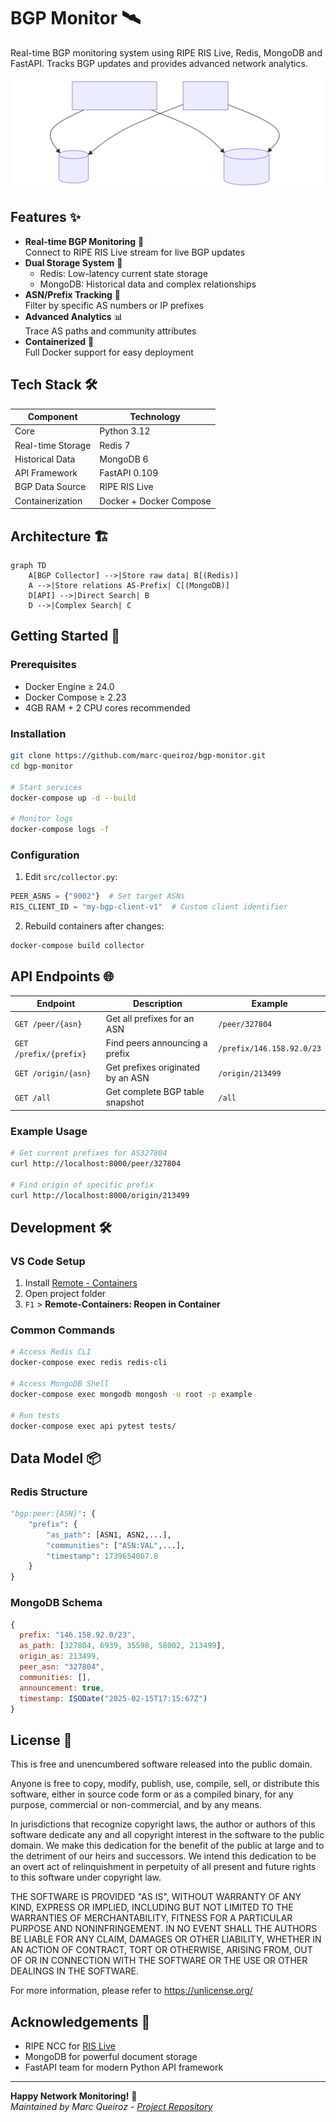 # BGP Monitor 🛰️

Real-time BGP monitoring system using RIPE RIS Live, Redis, MongoDB and FastAPI. Tracks BGP updates and provides advanced network analytics.

![Architecture Diagram](./mermaid-diagram-2025-02-15-175824.svg)

## Features ✨

- **Real-time BGP Monitoring** 🔄  
  Connect to RIPE RIS Live stream for live BGP updates
- **Dual Storage System** 💾  
  - Redis: Low-latency current state storage  
  - MongoDB: Historical data and complex relationships
- **ASN/Prefix Tracking** 🎯  
  Filter by specific AS numbers or IP prefixes
- **Advanced Analytics** 📊  
  Trace AS paths and community attributes
- **Containerized** 🐳  
  Full Docker support for easy deployment

## Tech Stack 🛠️

| Component         | Technology                          |
|-------------------|-------------------------------------|
| Core              | Python 3.12                         |
| Real-time Storage | Redis 7                             |
| Historical Data   | MongoDB 6                           |
| API Framework     | FastAPI 0.109                       |
| BGP Data Source   | RIPE RIS Live                       |
| Containerization  | Docker + Docker Compose             |

## Architecture 🏗️

```mermaid
graph TD
    A[BGP Collector] -->|Store raw data| B[(Redis)]
    A -->|Store relations AS-Prefix| C[(MongoDB)]
    D[API] -->|Direct Search| B
    D -->|Complex Search| C
```

## Getting Started 🚀

### Prerequisites

- Docker Engine ≥ 24.0
- Docker Compose ≥ 2.23
- 4GB RAM + 2 CPU cores recommended

### Installation

```bash
git clone https://github.com/marc-queiroz/bgp-monitor.git
cd bgp-monitor

# Start services
docker-compose up -d --build

# Monitor logs
docker-compose logs -f
```

### Configuration

1. Edit `src/collector.py`:
```python
PEER_ASNS = {"9002"}  # Set target ASNs
RIS_CLIENT_ID = "my-bgp-client-v1"  # Custom client identifier
```

2. Rebuild containers after changes:
```bash
docker-compose build collector
```

## API Endpoints 🌐

| Endpoint                | Description                          | Example                      |
|-------------------------|--------------------------------------|------------------------------|
| `GET /peer/{asn}`       | Get all prefixes for an ASN          | `/peer/327804`               |
| `GET /prefix/{prefix}`  | Find peers announcing a prefix       | `/prefix/146.158.92.0/23`    |
| `GET /origin/{asn}`     | Get prefixes originated by an ASN    | `/origin/213499`             |
| `GET /all`              | Get complete BGP table snapshot      | `/all`                       |

### Example Usage

```bash
# Get current prefixes for AS327804
curl http://localhost:8000/peer/327804

# Find origin of specific prefix
curl http://localhost:8000/origin/213499
```

## Development 🛠️

### VS Code Setup

1. Install [Remote - Containers](https://marketplace.visualstudio.com/items?itemName=ms-vscode-remote.remote-containers)
2. Open project folder
3. `F1` > **Remote-Containers: Reopen in Container**

### Common Commands

```bash
# Access Redis CLI
docker-compose exec redis redis-cli

# Access MongoDB Shell
docker-compose exec mongodb mongosh -u root -p example

# Run tests
docker-compose exec api pytest tests/
```

## Data Model 📦

### Redis Structure
```python
"bgp:peer:{ASN}": {
    "prefix": {
        "as_path": [ASN1, ASN2,...],
        "communities": ["ASN:VAL",...],
        "timestamp": 1739654067.8
    }
}
```

### MongoDB Schema
```javascript
{
  prefix: "146.158.92.0/23",
  as_path: [327804, 6939, 35598, 58002, 213499],
  origin_as: 213499,
  peer_asn: "327804",
  communities: [],
  announcement: true,
  timestamp: ISODate("2025-02-15T17:15:67Z")
}
```

## License 📄

This is free and unencumbered software released into the public domain.

Anyone is free to copy, modify, publish, use, compile, sell, or
distribute this software, either in source code form or as a compiled
binary, for any purpose, commercial or non-commercial, and by any
means.

In jurisdictions that recognize copyright laws, the author or authors
of this software dedicate any and all copyright interest in the
software to the public domain. We make this dedication for the benefit
of the public at large and to the detriment of our heirs and
successors. We intend this dedication to be an overt act of
relinquishment in perpetuity of all present and future rights to this
software under copyright law.

THE SOFTWARE IS PROVIDED "AS IS", WITHOUT WARRANTY OF ANY KIND,
EXPRESS OR IMPLIED, INCLUDING BUT NOT LIMITED TO THE WARRANTIES OF
MERCHANTABILITY, FITNESS FOR A PARTICULAR PURPOSE AND NONINFRINGEMENT.
IN NO EVENT SHALL THE AUTHORS BE LIABLE FOR ANY CLAIM, DAMAGES OR
OTHER LIABILITY, WHETHER IN AN ACTION OF CONTRACT, TORT OR OTHERWISE,
ARISING FROM, OUT OF OR IN CONNECTION WITH THE SOFTWARE OR THE USE OR
OTHER DEALINGS IN THE SOFTWARE.

For more information, please refer to <https://unlicense.org/>


## Acknowledgements 🙏

- RIPE NCC for [RIS Live](https://ris-live.ripe.net/)
- MongoDB for powerful document storage
- FastAPI team for modern Python API framework

---

**Happy Network Monitoring!** 🚀  
_Maintained by Marc Queiroz - [Project Repository](https://github.com/marc-queiroz/bgp-monitor)_